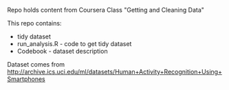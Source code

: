 Repo holds content from Coursera Class "Getting and Cleaning Data"

This repo contains:

- tidy dataset
- run_analysis.R - code to get tidy dataset
- Codebook - dataset description 

Dataset comes from http://archive.ics.uci.edu/ml/datasets/Human+Activity+Recognition+Using+Smartphones
